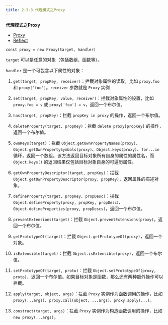 ```yaml
---
title: 2-3-3.代理模式之Proxy
---
```


**代理模式之Proxy**

- [Proxy](https://es6.ruanyifeng.com/#docs/proxy)
- [Reflect](https://es6.ruanyifeng.com/#docs/reflect)


`const proxy = new Proxy(target, handler)`

`target` 可以是任意的对象（包括数组、函数等）。

`handler` 是一个可包含以下属性的对象：

1. `get(target, propKey, receiver)`：拦截对象属性的读取，比如 `proxy.foo` 和 `proxy['foo']`。`receiver` 参数就是 `Proxy` 实例

2. `set(target, propKey, value, receiver)`：拦截对象属性的设置，比如 `proxy.foo = v` 或 `proxy['foo'] = v`，返回一个布尔值。

3. `has(target, propKey)`：拦截 `propKey in proxy` 的操作，返回一个布尔值。

4. `deleteProperty(target, propKey)`：拦截 `delete proxy[propKey]` 的操作，返回一个布尔值。

5. `ownKeys(target)`：拦截 `Object.getOwnPropertyNames(proxy)`、`Object.getOwnPropertySymbols(proxy)`、`Object.keys(proxy)`、`for...in` 循环，返回一个数组。该方法返回目标对象所有自身的属性的属性名，而 `Object.keys()` 的返回结果仅包括目标对象自身的可遍历属性。

6. `getOwnPropertyDescriptor(target, propKey)`：拦截 `Object.getOwnPropertyDescriptor(proxy, propKey)`，返回属性的描述对象。

7. `defineProperty(target, propKey, propDesc)`：拦截 `Object.defineProperty(proxy, propKey, propDesc）`、`Object.defineProperties(proxy, propDescs)`，返回一个布尔值。

8. `preventExtensions(target)`：拦截 `Object.preventExtensions(proxy)`，返回一个布尔值。

9. `getPrototypeOf(target)`：拦截 `Object.getPrototypeOf(proxy)`，返回一个对象。

10. `isExtensible(target)`：拦截 `Object.isExtensible(proxy)`，返回一个布尔值。

11. `setPrototypeOf(target, proto)`：拦截 `Object.setPrototypeOf(proxy, proto)`，返回一个布尔值。如果目标对象是函数，那么还有两种额外操作可以拦截。

12. `apply(target, object, args)`：拦截 `Proxy` 实例作为函数调用的操作，比如 `proxy(...args)`、`proxy.call(object, ...args)、proxy.apply(...)`。

13. `construct(target, args)`：拦截 `Proxy` 实例作为构造函数调用的操作，比如 `new proxy(...args)`。
